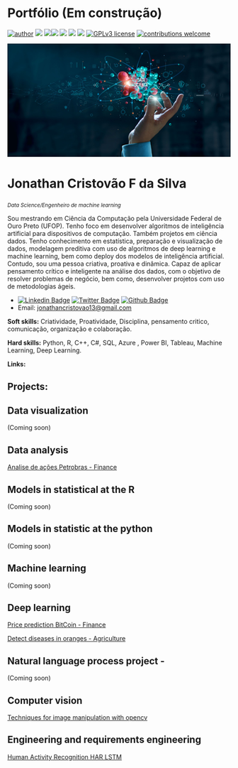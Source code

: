 # Portfólio (Em construção)

[![author](https://img.shields.io/badge/author-JonathanCristovao-red.svg)](https://www.linkedin.com/in/rafael-gallo-986a73150/) [![](https://img.shields.io/badge/python-3.7+-blue.svg)](https://www.python.org/downloads/release/python-365/) [![](https://img.shields.io/badge/R-4.0.3+-Red.svg)](https://www.r-project.org/)[![](https://img.shields.io/badge/SQL-blue.svg)]() [![](https://img.shields.io/badge/SQLite-blue.svg)](https://www.sqlite.org/index.html) [![](https://img.shields.io/badge/Pandas-blue.svg)](https://pandas.pydata.org/) [![](https://img.shields.io/badge/Tensorflow-GPU-orange.svg)](https://www.tensorflow.org/install?hl=pt-br) [![GPLv3 license](https://img.shields.io/badge/License-GPLv3-blue.svg)](http://perso.crans.org/besson/LICENSE.html) [![contributions welcome](https://img.shields.io/badge/contributions-welcome-brightgreen.svg?style=flat)](https://github.com/rafaelgallo/data_science/issues)

<p align="center">
  <img src="banner.jpg" >
</p>

# Jonathan Cristovão F da Silva
<sub>*Data Science/Engenheiro de machine learning*</sub>

Sou mestrando em Ciência da Computação pela Universidade Federal de Ouro Preto (UFOP). Tenho foco em desenvolver algoritmos de inteligência artificial para dispositivos de computação. Também projetos em ciência dados. Tenho conhecimento em estatística, preparação e visualização de dados, modelagem preditiva com uso de algoritmos de deep learning e machine learning, bem como deploy dos modelos de inteligência artificial. Contudo, sou uma pessoa criativa, proativa e dinâmica. Capaz de aplicar pensamento crítico e inteligente na análise dos dados, com o objetivo de resolver problemas de negócio, bem como, desenvolver projetos com uso de metodologias ágeis.
* [![Linkedin Badge](https://img.shields.io/badge/-LinkedIn-blue?style=flat&logo=LinkedIn&logoColor=white)](https://www.linkedin.com/in/jonathan-cristovao)  [![Twitter Badge](https://img.shields.io/badge/-Twitter-blue?style=flat&logo=Twitter&logoColor=white)](https://twitter.com/Jonatha97360565)  [![Github Badge](https://img.shields.io/badge/-Github-000?style=flat-square&logo=Github&logoColor=white&link=https://github.com/JonathanCristovao)](https://github.com/JonathanCristovao) 
* Email: jonathancristovao13@gmail.com   


**Soft skills:** Criatividade, Proatividade, Disciplina, pensamento critico, comunicação, organização e colaboração.

**Hard skills:** Python, R, C++, C#, SQL, Azure , Power BI, Tableau, Machine Learning, Deep Learning.


**Links:**

## Projects:

## Data visualization

(Coming soon)

## Data analysis

[Analise de ações Petrobras - Finance](https://github.com/JonathanCristovao/analise-de-acoes-Petrobras-PETR4.SA)

## Models in statistical at the R
(Coming soon)

## Models in statistic at the python
(Coming soon)

## Machine learning 
(Coming soon)

## Deep learning 

[Price prediction BitCoin - Finance](https://github.com/JonathanCristovao/Bitcoin-Historical-Data-RNN-LSTM)

[Detect diseases in oranges - Agriculture](https://github.com/JonathanCristovao/Multi-class-image-classification-mobilenet)


## Natural language process project -
(Coming soon) 

## Computer vision
[Techniques for image manipulation with opencv](https://github.com/JonathanCristovao/Computer-Vision-Python-OpenCV)


## Engineering and requirements engineering

[Human Activity Recognition HAR LSTM](https://github.com/JonathanCristovao/Human-Activity-Recognition-HAR-LSTM)

